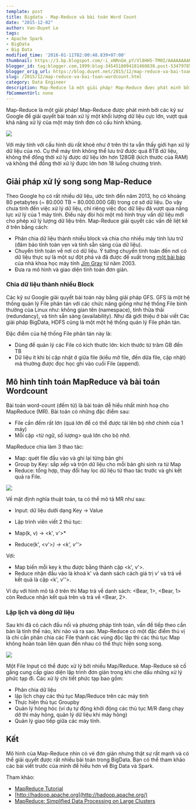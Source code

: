 ```yaml
---
template: post
title: Bigdata - Map-Reduce và bài toán Word Count
date: "2015-12-02"
author: Van-Duyet Le
tags:
- Apache Spark
- BigData
- Big Data
modified_time: '2016-01-11T02:00:48.839+07:00'
thumbnail: https://3.bp.blogspot.com/-i_xNRnGm_pY/Vl8HH5-TM0I/AAAAAAAAKKU/K1W4w2i2f5E/s1600/big-data-cloud-e1383271750410-460x394.png
blogger_id: tag:blogger.com,1999:blog-3454518094181460838.post-5347978529971452971
blogger_orig_url: https://blog.duyet.net/2015/12/map-reduce-va-bai-toan-wordcount.html
slug: /2015/12/map-reduce-va-bai-toan-wordcount.html
category: Data Engineer
description: Map-Reduce là một giải pháp! Map-Reduce được phát minh bởi các kỹ sư Google để giải quyết bài toán xử lý một khối lượng dữ liệu cực lớn, vượt quá khả năng xử lý của một máy tính đơn có cấu hình khủng.
fbCommentUrl: none
---
```


Map-Reduce là một giải pháp! Map-Reduce được phát minh bởi các kỹ sư Google để giải quyết bài toán xử lý một khối lượng dữ liệu cực lớn, vượt quá khả năng xử lý của một máy tính đơn có cấu hình khủng.

[![](https://3.bp.blogspot.com/-i_xNRnGm_pY/Vl8HH5-TM0I/AAAAAAAAKKU/K1W4w2i2f5E/s320/big-data-cloud-e1383271750410-460x394.png)](https://blog.duyet.net/2015/12/map-reduce-va-bai-toan-wordcount.html)

Với máy tính với cấu hình dù rất khoẻ như ở trên thì ta vẫn thấy giới hạn xử lý dữ liệu của nó. Cụ thể máy tính không thể lưu trữ được quá 8TB dữ liệu, không thể đồng thời xử lý được dữ liệu lớn hơn 128GB (kích thước của RAM) và không thể đồng thời xử lý được lớn hơn 18 luồng chương trình.

## Giải pháp xử lý song song Map-Reduce  ##
Theo Google họ có rất nhiều dữ liệu, ước tính đến năm 2013, họ có khoảng 80 petabytes (~ 80.000 TB ~ 80.000.000 GB) trong cơ sở dữ liệu. Do vậy chưa tính đến việc xử lý dữ liệu, chỉ riêng việc đọc dữ liệu đã vượt qua năng lực xử lý của 1 máy tính. Điều này đòi hỏi một mô hình truy vấn dữ liệu mới cho phép xử lý lượng dữ liệu trên.
Map-Reduce giải quyết các vấn đề liệt kê ở trên bằng cách:

- Phân chia dữ liệu thành nhiều block và chia cho nhiều máy tính lưu trữ (đảm bảo tính toàn vẹn và tính sẵn sàng của dữ liệu).
- Chuyển tính toán về nơi có dữ liệu. Ý tưởng chuyển tính toán đến nơi có dữ liệu thực sự là một sự đột phá và đã được đề xuất trong [một bài báo](http://research.microsoft.com/pubs/70001/tr-2003-24.pdf) của nhà khoa học máy tính [Jim Gray](https://en.wikipedia.org/wiki/Jim_Gray_(computer_scientist)) từ năm 2003.
- Đưa ra mô hình và giao diện tính toán đơn giản.

### Chia dữ liệu thành nhiều Block ###
Các kỹ sư Google giải quyết bài toán này bằng giải pháp GFS. GFS là một hệ thống quản lý File phân tán với các chức năng giống như hệ thống File bình thường của Linux như: không gian tên (namespace), tính thừa thãi (redundancy), và tính sẵn sàng (availability). Như đã giới thiệu ở bài viết Các giải pháp BigData, HDFS cũng là một một hệ thống quản lý File phân tán.

Đặc điểm của hệ thống File phân tán này là:

- Dùng để quản lý các File có kích thước lớn: kích thước từ trăm GB đến TB
- Dữ liệu ít khi bị cập nhật ở giữa file (kiểu mở file, đến dữa file, cập nhật) mà thường được đọc học ghi vào cuối File (append).

## Mô hình tính toán MapReduce và bài toán Wordcount  ##

Bài toán word-count (đếm từ) là bài toán dễ hiểu nhất minh hoạ cho MapReduce (MR). Bài toán có những đặc điểm sau:

- File cần đếm rất lớn (quá lớn để có thể được tải lên bộ nhớ chính của 1 máy)
- Mỗi cặp <từ ngữ, số lượng> quá lớn cho bộ nhớ.

MapReduce chia làm 3 thao tác: 

- Map: quét file đầu vào và ghi lại từng bản ghi
- Group by Key: sắp xếp và trộn dữ liệu cho mỗi bản ghi sinh ra từ Map
- Reduce: tổng hợp, thay đổi hay lọc dữ liệu từ thao tác trước và ghi kết quả ra File.

![](https://3.bp.blogspot.com/-xzLph7BccQ8/Vl8DKXHQajI/AAAAAAAAKJ8/lY6P8XukwJU/s1600/MapReduce_Work_Structure.png)

Về mặt định nghĩa thuật toán, ta có thể mô tả MR như sau:

- Input: dữ liệu dưới dạng Key → Value
- Lập trình viên viết 2 thủ tục:

- Map(k, v) → <k', v'>*
- Reduce(k', <v'>*) → <k', v''>*

Với:

- Map biến mỗi key k thu được bằng thành cặp <k', v'>. 
- Reduce nhận đầu vào là khoá k' và danh sách cách giá trị v' và trả về kết quả là cặp <k', v''>.

Ví dụ với hình mô tả ở trên thì Map trả về danh sách: <Bear, 1>, <Bear, 1> còn Reduce nhận kết quả trên và trả về <Bear, 2>.

### Lập lịch và dòng dữ liệu ###

Sau khi đã có cách đấu nối và phương pháp tính toán, vấn đề tiếp theo cần bàn là tính thế nào, khi nào và ra sao. Map-Reduce có một đặc điểm thú vị là chỉ cần phân chia các File thành các vùng độc lập thì các thủ tục Map không hoàn toàn liên quan đến nhau có thể thực hiện song song.

![](https://4.bp.blogspot.com/-xqgQyBlNepQ/Vl8EqnQ1mXI/AAAAAAAAKKI/Ll4HQoNGGOM/s1600/google_schema.gif)

Một File Input có thể được xử lý bởi nhiều Map/Reduce. Map-Reduce sẽ cố gắng cung cấp giao diện lập trình đơn giản trong khi che dấu những xử lý phức tạp đi. Các xử lý chi tiết phức tạp bao gồm:

- Phân chia dữ liệu
- lập lịch chạy các thủ tục Map/Reduce trên các máy tính
- Thực hiện thủ tục Groupby
- Quản lý hỏng hóc (ví dụ tự động khởi động các thủ tục M/R đang chạy dở thì máy hỏng, quản lý dữ liệu khi máy hỏng)
- Quản lý giao tiếp giữa các máy tính.

## Kết  ##
Mô hình của Map-Reduce nhìn có vẻ đơn giản nhưng thật sự rất mạnh và có thể giải quyết được rất nhiều bài toán trong BigData. Bạn có thể tham khảo các bài viết trước của mình để hiểu hơn về Big Data và Spark.

Tham khảo:

- [MapReduce Tutorial](https://hadoop.apache.org/docs/current/hadoop-mapreduce-client/hadoop-mapreduce-client-core/MapReduceTutorial.html)
- [http://hadoop.apache.org](http://hadoop.apache.org/)
- [MapReduce: Simplified Data Processing on Large Clusters](http://research.google.com/archive/mapreduce.html) 
